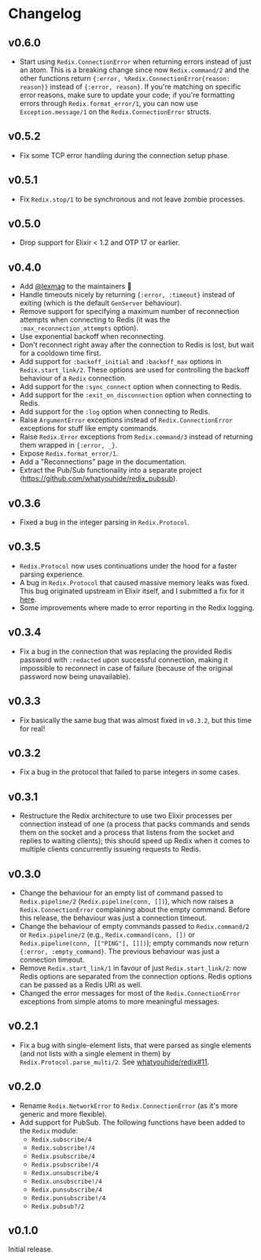 # Changelog

## v0.6.0

* Start using `Redix.ConnectionError` when returning errors instead of just an
  atom. This is a breaking change since now `Redix.command/2` and the other
  functions return `{:error, %Redix.ConnectionError{reason: reason}}` instead of
  `{:error, reason}`. If you're matching on specific error reasons, make sure to
  update your code; if you're formatting errors through `Redix.format_error/1`,
  you can now use `Exception.message/1` on the `Redix.ConnectionError` structs.

## v0.5.2

* Fix some TCP error handling during the connection setup phase.

## v0.5.1

* Fix `Redix.stop/1` to be synchronous and not leave zombie processes.

## v0.5.0

* Drop support for Elixir < 1.2 and OTP 17 or earlier.

## v0.4.0

* Add [@lexmag](https://github.com/lexmag) to the maintainers :tada:
* Handle timeouts nicely by returning `{:error, :timeout}` instead of exiting
  (which is the default `GenServer` behaviour).
* Remove support for specifying a maximum number of reconnection attempts when
  connecting to Redis (it was the `:max_reconnection_attempts` option).
* Use exponential backoff when reconnecting.
* Don't reconnect right away after the connection to Redis is lost, but wait for
  a cooldown time first.
* Add support for `:backoff_initial` and `:backoff_max` options in
  `Redix.start_link/2`. These options are used for controlling the backoff
  behaviour of a `Redix` connection.
* Add support for the `:sync_connect` option when connecting to Redis.
* Add support for the `:exit_on_disconnection` option when connecting to Redis.
* Add support for the `:log` option when connecting to Redis.
* Raise `ArgumentError` exceptions instead of `Redix.ConnectionError` exceptions
  for stuff like empty commands.
* Raise `Redix.Error` exceptions from `Redix.command/3` instead of returning
  them wrapped in `{:error, _}`.
* Expose `Redix.format_error/1`.
* Add a "Reconnections" page in the documentation.
* Extract the Pub/Sub functionality into a separate project
  (https://github.com/whatyouhide/redix_pubsub).


## v0.3.6

* Fixed a bug in the integer parsing in `Redix.Protocol`.

## v0.3.5

* `Redix.Protocol` now uses continuations under the hood for a faster parsing
  experience.
* A bug in `Redix.Protocol` that caused massive memory leaks was fixed. This bug
  originated upstream in Elixir itself, and I submitted a fix for it
  [here](https://github.com/elixir-lang/elixir/pull/4350).
* Some improvements where made to error reporting in the Redix logging.

## v0.3.4

* Fix a bug in the connection that was replacing the provided Redis password
  with `:redacted` upon successful connection, making it impossible to reconnect
  in case of failure (because of the original password now being unavailable).

## v0.3.3

* Fix basically the same bug that was almost fixed in `v0.3.2`, but this time
  for real!

## v0.3.2

* Fix a bug in the protocol that failed to parse integers in some cases.

## v0.3.1

* Restructure the Redix architecture to use two Elixir processes per connection
  instead of one (a process that packs commands and sends them on the socket and
  a process that listens from the socket and replies to waiting clients); this
  should speed up Redix when it comes to multiple clients concurrently issueing
  requests to Redis.

## v0.3.0

* Change the behaviour for an empty list of command passed to `Redix.pipeline/2`
  (`Redix.pipeline(conn, [])`), which now raises a `Redix.ConnectionError`
  complaining about the empty command. Before this release, the behaviour was
  just a connection timeout.
* Change the behaviour of empty commands passed to `Redix.command/2` or
  `Redix.pipeline/2` (e.g., `Redix.command(conn, [])` or `Redix.pipeline(conn,
  [["PING"], []])`); empty commands now return `{:error, :empty_command}`. The
  previous behaviour was just a connection timeout.
* Remove `Redix.start_link/1` in favour of just `Redix.start_link/2`: now Redis
  options are separated from the connection options. Redis options can be passed
  as a Redis URI as well.
* Changed the error messages for most of the `Redix.ConnectionError` exceptions
  from simple atoms to more meaningful messages.

## v0.2.1

* Fix a bug with single-element lists, that were parsed as single elements (and
  not lists with a single element in them) by
  `Redix.Protocol.parse_multi/2`. See
  [whatyouhide/redix#11](https://github.com/whatyouhide/redix/issues/11).

## v0.2.0

* Rename `Redix.NetworkError` to `Redix.ConnectionError` (as it's more generic
  and more flexible).
* Add support for PubSub. The following functions have been added to the `Redix` module:
  * `Redix.subscribe/4`
  * `Redix.subscribe!/4`
  * `Redix.psubscribe/4`
  * `Redix.psubscribe!/4`
  * `Redix.unsubscribe/4`
  * `Redix.unsubscribe!/4`
  * `Redix.punsubscribe/4`
  * `Redix.punsubscribe!/4`
  * `Redix.pubsub?/2`

## v0.1.0

Initial release.
